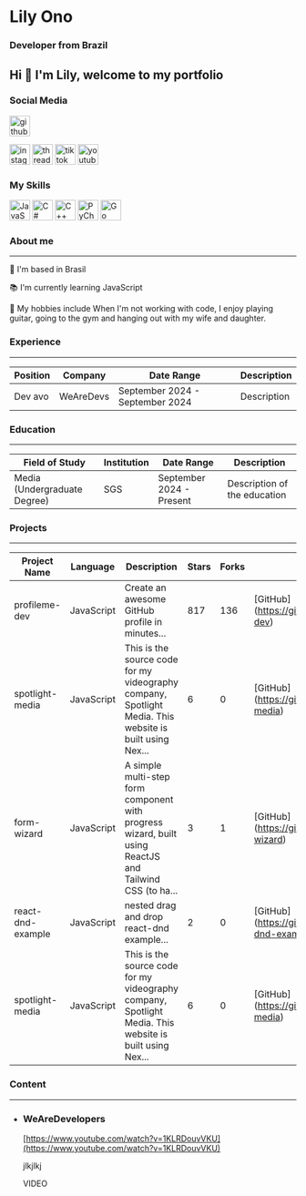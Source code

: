 # Lily Ono

### Developer from Brazil

## Hi 👋 I'm Lily, welcome to my portfolio

### Social Media

<a href="https://github.com/danielcranney"><img src="https://ulsesifcfgmgsvjcuvqs.supabase.co/storage/v1/object/public/socials-icons/github.svg?sanitize=true" alt="github icon" width="36" height="36" /></a>

<a href="https://www.instagram.com/danielcranney"><img src="https://ulsesifcfgmgsvjcuvqs.supabase.co/storage/v1/object/public/socials-icons/instagram.svg?sanitize=true" alt="instagram icon" width="36" height="36" /></a>
<a href="https://www.threads.net/lkjlkjkljlk"><img src="https://ulsesifcfgmgsvjcuvqs.supabase.co/storage/v1/object/public/socials-icons/threads.svg?sanitize=true" alt="threads icon" width="36" height="36" /></a>
<a href="https://www.tiktok.com/@dcuk89"><img src="https://ulsesifcfgmgsvjcuvqs.supabase.co/storage/v1/object/public/socials-icons/tiktok.svg?sanitize=true" alt="tiktok icon" width="36" height="36" /></a>
<a href="https://www.youtube.com/danielcranney"><img src="https://ulsesifcfgmgsvjcuvqs.supabase.co/storage/v1/object/public/socials-icons/youtube.svg?sanitize=true" alt="youtube icon" width="36" height="36" /></a>

### My Skills

<span><img src="https://ulsesifcfgmgsvjcuvqs.supabase.co/storage/v1/object/public/skills-icons/javascript.svg?sanitize=true" width="36" height="36" alt="JavaScript" /></span>
<span><img src="https://ulsesifcfgmgsvjcuvqs.supabase.co/storage/v1/object/public/skills-icons/csharp.svg?sanitize=true" width="36" height="36" alt="C#" /></span>
<span><img src="https://ulsesifcfgmgsvjcuvqs.supabase.co/storage/v1/object/public/skills-icons/cplus.svg?sanitize=true" width="36" height="36" alt="C++" /></span>
<span><img src="https://ulsesifcfgmgsvjcuvqs.supabase.co/storage/v1/object/public/skills-icons/pycharm.svg?sanitize=true" width="36" height="36" alt="PyCharm" /></span>
<span><img src="https://ulsesifcfgmgsvjcuvqs.supabase.co/storage/v1/object/public/skills-icons/go.svg?sanitize=true" width="36" height="36" alt="Go" /></span>

### About me

---

📍 I'm based in Brasil

📚 I'm currently learning JavaScript

🎨 My hobbies include When I'm not working with code, I enjoy playing guitar, going to the gym and hanging out with my wife and daughter.

### Experience

---

| Position | Company | Date Range | Description |  
| ------------- | ------------- | ------------- | ------------- |  
| Dev avo | WeAreDevs | September 2024 - September 2024 | Description |

### Education

---

| Field of Study | Institution | Date Range | Description |  
| ------------- | ------------- | ------------- | ------------- |  
| Media (Undergraduate Degree) | SGS | September 2024 - Present | Description of the education |

### Projects

---

| Project Name | Language | Description | Stars | Forks | GitHub | Visit | Image |  
|--------------|----------|-------------|-------|-------|--------|-------|-------|  
| profileme-dev | JavaScript | Create an awesome GitHub profile in minutes... | 817 | 136 | \[GitHub\](https://github.com/danielcranney/profileme-dev) | \[Visit\](http://profileme.dev/) | |  
| spotlight-media | JavaScript | This is the source code for my videography company, Spotlight Media. This website is built using Nex... | 6 | 0 | \[GitHub\](https://github.com/danielcranney/spotlight-media) | \[Visit\](spotlight-media.vercel.app) | |  
| form-wizard | JavaScript | A simple multi-step form component with progress wizard, built using ReactJS and Tailwind CSS (to ha... | 3 | 1 | \[GitHub\](https://github.com/danielcranney/form-wizard) | | |  
| react-dnd-example | JavaScript | nested drag and drop react-dnd example... | 2 | 0 | \[GitHub\](https://github.com/danielcranney/react-dnd-example) | | |  
| spotlight-media | JavaScript | This is the source code for my videography company, Spotlight Media. This website is built using Nex... | 6 | 0 | \[GitHub\](https://github.com/danielcranney/spotlight-media) | \[Visit\](spotlight-media.vercel.app) | |  

### Content

---

-   ### WeAreDevelopers
    
    [https://www.youtube.com/watch?v=1KLRDouvVKU](https://www.youtube.com/watch?v=1KLRDouvVKU)
    
    jlkjlkj
    
    VIDEO